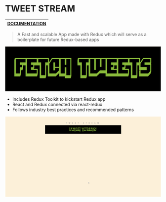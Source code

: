 # TWEET STREAM

|[DOCUMENTATION](https://redux.js.org/ "Redux's Docs")       |
| ------------- |

> A Fast and scalable App made with Redux 
> which will serve as a boilerplate for future Redux-based apps 

![alt text](https://github.com/varunswarup0/tweet-stream/blob/master/fetchTweets.png)

  * Includes Redux Toolkit to kickstart Redux app
  * React and Redux connected via react-redux
  * Follows industry best practices and recommended patterns








![alt text](https://github.com/varunswarup0/tweet-stream/blob/master/fetchTweets.gif)
